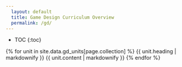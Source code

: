 ```yaml
---
  layout: default
  title: Game Design Curriculum Overview
  permalink: /gd/
---
```

<!-- {% for unit in site.data.gd_units[page.collection] %}
  {% if unit.title == 'menu1' %}{{ unit.content | markdownify }}{% endif %}
  {% if unit.title == 'menu2' %}{{ unit.content | markdownify }}{% endif %}
  {% if unit.title == 'menu3' %}{{ unit.content | markdownify }}{% endif %}
  {% if unit.title == 'menu4' %}{{ unit.content | markdownify }}{% endif %}
{% endfor %} -->
* TOC
{:toc}
<!-- {{ site.data.gd_units.gd[1].content | markdownify }}
{{ site.data.gd_units.gd[5].content | markdownify }}
{{ site.data.gd_units.gd[10].content | markdownify }}
{{ site.data.gd_units.gd[14].content | markdownify }} -->

{% for unit in site.data.gd_units[page.collection] %}
  {{ unit.heading | markdownify }}
  {{ unit.content | markdownify }}
{% endfor %}
